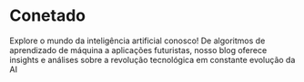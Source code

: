 # Conetado
Explore o mundo da inteligência artificial conosco! De algoritmos de aprendizado de máquina a aplicações futuristas, nosso blog oferece insights e análises sobre a revolução tecnológica em constante evolução da AI
